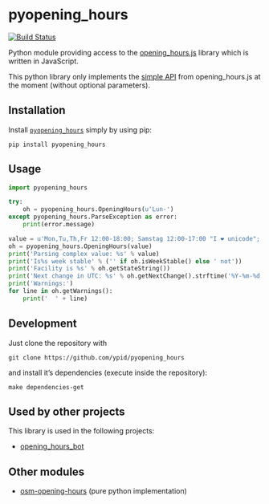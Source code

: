 # pyopening_hours

[![Build Status](https://travis-ci.org/ypid/pyopening_hours.svg?branch=master)](https://travis-ci.org/ypid/pyopening_hours)

Python module providing access to the [opening_hours.js][oh-lib] library which is written in JavaScript.

This python library only implements the [simple API](https://github.com/ypid/opening_hours.js#simple-api) from opening_hours.js at the moment (without optional parameters).

## Installation

Install [`pyopening_hours`](https://pypi.python.org/pypi/pyopening_hours/) simply by using pip:

    pip install pyopening_hours

## Usage

```python
import pyopening_hours

try:
    oh = pyopening_hours.OpeningHours(u'Lun-')
except pyopening_hours.ParseException as error:
    print(error.message)

value = u'Mon,Tu,Th,Fr 12:00-18:00; Samstag 12:00-17:00 "I ❤ unicode"; Th[3] OFF; Th[-1] off'
oh = pyopening_hours.OpeningHours(value)
print('Parsing complex value: %s' % value)
print('Is%s week stable' % ('' if oh.isWeekStable() else ' not'))
print('Facility is %s' % oh.getStateString())
print('Next change in UTC: %s' % oh.getNextChange().strftime('%Y-%m-%d %H:%M:%S'))
print('Warnings:')
for line in oh.getWarnings():
    print('  ' + line)
```

## Development

Just clone the repository with

```Shell
git clone https://github.com/ypid/pyopening_hours
```

and install it’s dependencies (execute inside the repository):
```Shell
make dependencies-get
```

## Used by other projects
This library is used in the following projects:

* [opening_hours_bot][]

## Other modules
* [osm-opening-hours](https://github.com/martinfilliau/osm-opening-hours) (pure python implementation)


[oh-lib]: https://github.com/ypid/opening_hours.js
[opening_hours_bot]: https://github.com/ypid/opening_hours_bot
